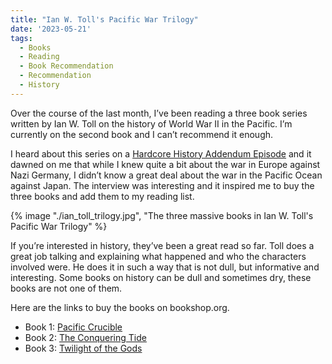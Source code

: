 ```yaml
---
title: "Ian W. Toll's Pacific War Trilogy"
date: '2023-05-21'
tags:
  - Books
  - Reading
  - Book Recommendation
  - Recommendation
  - History
---
```


Over the course of the last month, I’ve been reading a three book series written by Ian W. Toll on the history of World War II in the Pacific. I’m currently on the second book and I can’t recommend it enough.
<!-- excerpt -->

I heard about this series on a [Hardcore History Addendum Episode](https://www.youtube.com/watch?v=8cE5-Ze6EcU) and it dawned on me that while I knew quite a bit about the war in Europe against Nazi Germany, I didn’t know a great deal about the war in the Pacific Ocean against Japan. The interview was interesting and it inspired me to buy the three books and add them to my reading list.

{% image "./ian_toll_trilogy.jpg", "The three massive books in Ian W. Toll's Pacific War Trilogy" %}

If you’re interested in history, they’ve been a great read so far. Toll does a great job talking and explaining what happened and who the characters involved were. He does it in such a way that is not dull, but informative and interesting. Some books on history can be dull and sometimes dry, these books are not one of them.

Here are the links to buy the books on bookshop.org.

- Book 1: [Pacific Crucible](https://bookshop.org/p/books/pacific-crucible-war-at-sea-in-the-pacific-1941-1942-ian-w-toll/8754662?ean=9780393343410)
- Book 2: [The Conquering Tide](https://bookshop.org/p/books/the-conquering-tide-war-in-the-pacific-islands-1942-1944-ian-w-toll/8758811?ean=9780393353204)
- Book 3: [Twilight of the Gods](https://bookshop.org/p/books/twilight-of-the-gods-war-in-the-western-pacific-1944-1945-ian-w-toll/13150893?ean=9780393868302)